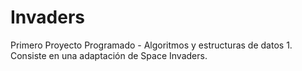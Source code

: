 # Invaders
Primero Proyecto Programado - Algoritmos y estructuras de datos 1. Consiste en una adaptación de Space Invaders.
